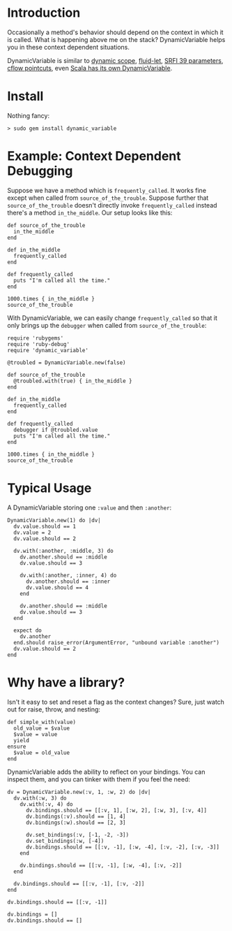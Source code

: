 # Introduction

Occasionally a method's behavior should depend on the context in which it is called.  What is happening above me on the stack?  DynamicVariable helps you in these context dependent situations.

DynamicVariable is similar to [dynamic scope](http://c2.com/cgi/wiki?DynamicScoping), [fluid-let](http://www.megasolutions.net/scheme/fluid-binding-25366.aspx), [SRFI 39 parameters](http://srfi.schemers.org/srfi-39/srfi-39.html), [cflow pointcuts](http://www.eclipse.org/aspectj/doc/released/progguide/semantics-pointcuts.html#d0e5410), even [Scala has its own DynamicVariable](http://www.scala-lang.org/api/current/scala/util/DynamicVariable.html).

# Install

Nothing fancy:

	> sudo gem install dynamic_variable

# Example: Context Dependent Debugging

Suppose we have a method which is `frequently_called`.  It works fine except when called from `source_of_the_trouble`.  Suppose further that `source_of_the_trouble` doesn't directly invoke `frequently_called` instead there's a method `in_the_middle`.  Our setup looks like this:

	def source_of_the_trouble
	  in_the_middle
	end
	
	def in_the_middle
	  frequently_called
	end
	
	def frequently_called
	  puts "I'm called all the time."
	end
	
	1000.times { in_the_middle }
	source_of_the_trouble

With DynamicVariable, we can easily change `frequently_called` so that it only brings up the `debugger` when called from `source_of_the_trouble`:

	require 'rubygems'
	require 'ruby-debug'
	require 'dynamic_variable'
	
	@troubled = DynamicVariable.new(false)
	
	def source_of_the_trouble
	  @troubled.with(true) { in_the_middle }
	end
	
	def in_the_middle
	  frequently_called
	end
	
	def frequently_called  
	  debugger if @troubled.value
	  puts "I'm called all the time."
	end
	
	1000.times { in_the_middle }
	source_of_the_trouble

# Typical Usage

A DynamicVariable storing one `:value` and then `:another`:

	DynamicVariable.new(1) do |dv|
	  dv.value.should == 1
	  dv.value = 2
	  dv.value.should == 2

	  dv.with(:another, :middle, 3) do
	    dv.another.should == :middle
	    dv.value.should == 3

	    dv.with(:another, :inner, 4) do
	      dv.another.should == :inner
	      dv.value.should == 4
	    end

	    dv.another.should == :middle
	    dv.value.should == 3
	  end

	  expect do
	    dv.another
	  end.should raise_error(ArgumentError, "unbound variable :another")
	  dv.value.should == 2
	end

# Why have a library?

Isn't it easy to set and reset a flag as the context changes?  Sure, just watch out for raise, throw, and nesting:

	def simple_with(value)
	  old_value = $value
	  $value = value
	  yield
	ensure
	  $value = old_value
	end

DynamicVariable adds the ability to reflect on your bindings.  You can inspect them, and you can tinker with them if you feel the need:

	dv = DynamicVariable.new(:v, 1, :w, 2) do |dv|
	  dv.with(:w, 3) do
	    dv.with(:v, 4) do
	      dv.bindings.should == [[:v, 1], [:w, 2], [:w, 3], [:v, 4]]
	      dv.bindings(:v).should == [1, 4]
	      dv.bindings(:w).should == [2, 3]

	      dv.set_bindings(:v, [-1, -2, -3])
	      dv.set_bindings(:w, [-4])
	      dv.bindings.should == [[:v, -1], [:w, -4], [:v, -2], [:v, -3]]
	    end

	    dv.bindings.should == [[:v, -1], [:w, -4], [:v, -2]]
	  end

	  dv.bindings.should == [[:v, -1], [:v, -2]]
	end

	dv.bindings.should == [[:v, -1]]

	dv.bindings = []
	dv.bindings.should == []